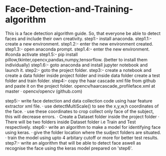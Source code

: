 # Face-Detection-and-Training-algorithm
This is a face detection algorithm guide. So, that everyone be able to detect faces and include their own creativity.
step1:- install anaconda.
step1.1:- create a new environment.
step1.2:- enter the new environment created.
step1.3:- open anaconda prompt.
step1.4:- enter the new environment.
              #conda activate <new env_name>
step1.5:- pip install pillow,tkinter,opencv,pandas,numpy,tensorflow.
              (better to install them individually)
step1.6:- goto anaconda and install jupyter notebook and launch it.
step2:- goto the project folder.
step3:- create a notebook and create a data folder inside project folder and inside data folder create a test folder and train folder.
step4:- copy the haar cascade xml file from github and paste it on the project folder.
          	opencv/haarcascade_profileface.xml at master · opencv/opencv (github.com)



step5:- write face detection and data collection code using haar feature extractor xml file.
·        use detectMultiScale() to see the x,y,w,h coordinates of the face.
·        use these coordinates to crop collect only face of the subject, this will
         decrease errors.
·        Create a Dataset folder inside the project folder
·        There will be two folders inside Dataset folder i.e Train and Test respectively.
step6:- write an algorithm to make a model for identifying face using keras.
·        give the folder location where the sudject folders are situated.
·        train the model using upto 4 arbitary cutoff or more for better test results.
step7:- write an algorithm that will be able to detect face aswell as recognise the face using the keras model prepared on 'step6'.

